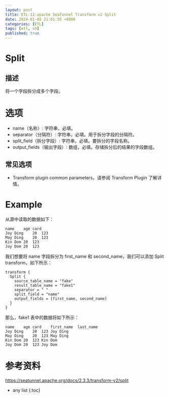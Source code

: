 ```yaml
---
layout: post
title: ETL-12-apache SeaTunnel Transform v2 Split
date: 2024-01-05 21:01:55 +0800
categories: [ETL]
tags: [etl, sh]
published: true
---
```


# Split

## 描述

将一个字段拆分成多个字段。

# 选项

- name（名称）: 字符串，必填。
- separator（分隔符）: 字符串，必填。用于拆分字段的分隔符。
- split_field（拆分字段）: 字符串，必填。要拆分的字段名称。
- output_fields（输出字段）: 数组，必填。存储拆分后的结果的字段数组。

## 常见选项

- Transform plugin common parameters，请参阅 Transform Plugin 了解详情。

# Example

从源中读取的数据如下：

```
name	age	card
Joy Ding	20	123
May Ding	20	123
Kin Dom	20	123
Joy Dom	20	123
```

我们想要将 name 字段拆分为 first_name 和 second_name，我们可以添加 Split transform，如下所示：

```
transform {
  Split {
    source_table_name = "fake"
    result_table_name = "fake1"
    separator = " "
    split_field = "name"
    output_fields = [first_name, second_name]
  }
}
```

那么，fake1 表中的数据将如下所示：

```
name	age	card	first_name	last_name
Joy Ding	20	123	Joy	Ding
May Ding	20	123	May	Ding
Kin Dom	20	123	Kin	Dom
Joy Dom	20	123	Joy	Dom
```
# 参考资料

https://seatunnel.apache.org/docs/2.3.3/transform-v2/split

* any list
{:toc}